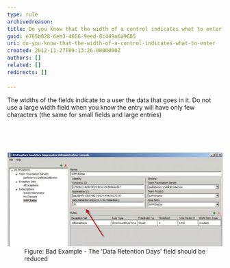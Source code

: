 ```yaml
---
type: rule
archivedreason: 
title: Do you know that the width of a control indicates what to enter?
guid: e765b828-6eb3-4666-9eed-8c449a6a9685
uri: do-you-know-that-the-width-of-a-control-indicates-what-to-enter
created: 2012-11-27T09:13:26.0000000Z
authors: []
related: []
redirects: []

---
```



<p>The widths of the fields indicate to a user the data that goes in it. Do not use a large width field when you know the entry will have only few characters (the same for small fields and large entries)</p>
<br><excerpt class='endintro'></excerpt><br>
​<dl class="badImage"><dt><img alt="Field width" src="../../assets/field-width.jpg" /></dt>
<dd>Figure: Bad Example - The 'Data Retention Days' field should be reduced</dd></dl>



